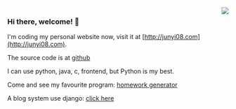 <img  src="https://github-readme-stats.vercel.app/api?username=icaijy&show_icons=true&icon_color=CE1D2D&text_color=718096&bg_color=ffffff&hide_title=true" align='right'/>

### Hi there, welcome! 👋
I'm coding my personal website now, visit it at [http://junyi08.com](http://junyi08.com).

 The source code is at [github](https://github.com/icaijy/junyi08.com)

I can use python, java, c, frontend, but Python is my best.

Come and see my favourite program: [homework generator](https://github.com/icaijy/student_homework)

A blog system use django: [click here](https://github.com/icaijy/blogsystem)
<!--
**icaijy/icaijy** is a ✨ _special_ ✨ repository because its `README.md` (this file) appears on your GitHub profile.

Here are some ideas to get you started:

- 🔭 I’m currently working on ...
- 🌱 I’m currently learning ...
- 👯 I’m looking to collaborate on ...
- 🤔 I’m looking for help with ...
- 💬 Ask me about ...
- 📫 How to reach me: ...
- 😄 Pronouns: ...
-  ...
-->
